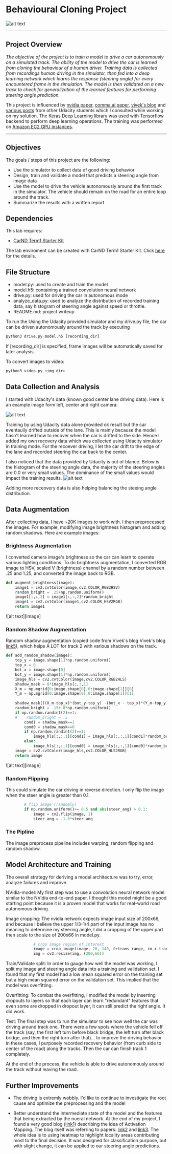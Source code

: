 # Behavioural Cloning Project
![alt text][image0]

---
## Project Overview

*The objective of the project is to train a model to drive a car autonomously on a simulated track. 
The ability of the model to drive the car is learned from cloning the behaviour of a human driver.
Training data is collected from recordings human driving in the simulator, then fed into a deep learning network which learns the response (steering angle) for every encountered frame in the simulation. The model is then validated on a new track to check for generalization of the learned features for performing steering angle prediction.*

This project is influenced by [nvidia paper](https://images.nvidia.com/content/tegra/automotive/images/2016/solutions/pdf/end-to-end-dl-using-px.pdf), [comma.ai paper](https://arxiv.org/pdf/1608.01230v1.pdf), [vivek's blog](https://chatbotslife.com/using-augmentation-to-mimic-human-driving-496b569760a9#.5dpi87xzi) and [various posts](https://medium.com/self-driving-cars/6-different-end-to-end-neural-networks-f307fa2904a5#.yk2a9g6ui) from other Udacity students which I consulted while working on my solution. The [Keras Deep Learning library](https://keras.io/) was used with [Tensorflow](https://www.tensorflow.org/) backend to perform deep learning operations. The training was performed on [Amazon EC2 GPU instances](https://aws.amazon.com/ec2/Elastic-GPUs/).

[//]: # (Image References)
[image0]: ./media/run1.gif
[image1]: ./media/example_images.png
[image2]: ./media/histogram_udacity_labels.png
[image3]: ./media/Brightness_augmentation.png
[image4]: ./media/flipping.png
[image5]: ./media/histogram_udacity_labels.png
[image6]: ./media/histogram_udacity_labels.png

[Advanced Lane Lines]: https://github.com/jinchenglee/CarND-Advanced-Lane-Lines 

[link1]: https://jacobgil.github.io/deeplearning/vehicle-steering-angle-visualizations "Blog: Vehicle steering angle visualization"
[link2]: https://arxiv.org/pdf/1512.04150.pdf "Paper: Learning Deep Features for Discriminative Localization"
[link3]: https://arxiv.org/pdf/1610.02391v1.pdf "Paper: Grad-CAM. Visual Explanations from Deep Networks via Gradient-based Localization"
[link4]: https://blog.keras.io/building-powerful-image-classification-models-using-very-little-data.html
[link5]: https://chatbotslife.com/using-augmentation-to-mimic-human-driving-496b569760a9#.2d9nkoc46 "Vivek's blog on image augmentation"


---
## Objectives
The goals / steps of this project are the following:
* Use the simulator to collect data of good driving behavior 
* Design, train and validate a model that predicts a steering angle from image data
* Use the model to drive the vehicle autonomously around the first track in the simulator. The vehicle should remain on the road for an entire loop around the track.
* Summarize the results with a written report

## Dependencies
This lab requires:

* [CarND Term1 Starter Kit](https://github.com/udacity/CarND-Term1-Starter-Kit)

The lab enviroment can be created with CarND Term1 Starter Kit. Click [here](https://github.com/udacity/CarND-Term1-Starter-Kit/blob/master/README.md) for the details.

## File Structure
* model.py: used to create and train the model
* model.h5: containing a trained convolution neural network 
* drive.py: used for driving the car in autonomous mode
* analyze_data.py: used to analyze the distribution of recorded training data, say histogram of steering angle against speed or throttle.
* README.md: project writeup

To run the Using the Udacity provided simulator and my drive.py file, the car can be driven autonomously around the track by executing 
```python
python3 drive.py model.h5 [recording_dir]
```

If [recording_dir] is specified, frame images will be automatically saved for later analysis.

To convert images to video:
```python
python3 video.py <img_dir>
```

## Data Collection and Analysis

I started with Udacity's data (known good center lane driving data). Here is an example image form left, center and right camera:

![alt text][image1]

Training by using Udacity data alone provided ok result but the car eventaully drifted outside of the lane. This is mainly because the model hasn't learned how to recover when the car is drifted to the side. Hence I added my own recovery data which was collected using Udacity simulator in training mode. For the recoever driving, I let the car drift to the edge of the lane and recorded steering the car back to the center. 

I also noticed that the data provided by Udacity is out of blance. Below is the histogram of the steering angle data, the majority of the steering angles are 0.0 or very small values. The dominance of the small values would impact the training results. 
![alt text][image1]

Adding more receovery data is also helping balancing the steeing angle distribution. 

## Data Augmentation
After collecting data, I have ~20K images to work with. I then preprocessed the images. For example, modifying image brightness histogram and adding random shadows. Here are example images: 

### Brightness Augmentation
I converted camera image's brightness so the car can learn to operate various lighting conditions. To do brightness augmentation, I converted RGB image to HSV, scaled V (brightness) channel by a random number between .25 and 1.25, and converted the image back to RGB.

```python
def augment_brightness(image):
    image1 = cv2.cvtColor(image,cv2.COLOR_RGB2HSV)
    random_bright = .25+np.random.uniform()
    image1[:,:,2] = image1[:,:,2]*random_bright
    image1 = cv2.cvtColor(image1,cv2.COLOR_HSV2RGB)
    return image1
```
![alt text][image]

### Random Shadow Augmentation
Random shadow augmentation (copied code from Vivek's blog Vivek's blog  [link5]), which helps A LOT for track 2 with various shadows on the track.

```python
def add_random_shadow(image):
    top_y = image.shape[1]*np.random.uniform()
    top_x = 0
    bot_x = image.shape[0]
    bot_y = image.shape[1]*np.random.uniform()
    image_hls = cv2.cvtColor(image,cv2.COLOR_RGB2HLS)
    shadow_mask = 0*image_hls[:,:,1]
    X_m = np.mgrid[0:image.shape[0],0:image.shape[1]][0]
    Y_m = np.mgrid[0:image.shape[0],0:image.shape[1]][1]
    
    shadow_mask[((X_m-top_x)*(bot_y-top_y) -(bot_x - top_x)*(Y_m-top_y) >=0)]=1
    random_bright = .15+.8*np.random.uniform()
    if np.random.randint(2)==1:
    #    random_bright = .5
        cond1 = shadow_mask==1
        cond0 = shadow_mask==0
        if np.random.randint(2)==1:
            image_hls[:,:,1][cond1] = image_hls[:,:,1][cond1]*random_bright
        else:
            image_hls[:,:,1][cond0] = image_hls[:,:,1][cond0]*random_bright    
    image = cv2.cvtColor(image_hls,cv2.COLOR_HLS2RGB)
    return image 
```
![alt text][image]

### Random Flipping
This could simulate the car driving in reverse direction. I only flip the image when the steer angle is greater than 0.1. 

```python
        # flip image (randomly)
        if np.random.uniform()>= 0.5 and abs(steer_ang) > 0.1:
            image = cv2.flip(image, 1)
            steer_ang = -1.0*steer_ang
```

### The Pipline

The image preprocess pipeline includes warping, random flipping and random shadow.

## Model Architecture and Training
The overall strategy for deriving a model architecture was to try, error, analyze failures and improve. 

NVidia-model: My first step was to use a convolution neural network model similar to the NVidia end-to-end paper. I thought this model might be a good starting point because it is a proven model that works for real-world road autonomous driving. 

Image cropping: The nvidia network expects image input size of 200x66, and because I believe the upper 1/3-1/4 part of the input image has no meaning to determine my steering angle, I did a cropping of the upper part then scale to the size of 200x66 in model.py. 
``` python
            # crop image region of interest
            image = crop_image(image, 20, 140, 0+trans_range, im_x-trans_range)
            img = cv2.resize(img, (200,66))
```
Train/Validate split: In order to gauge how well the model was working, I split my image and steering angle data into a training and validation set. I found that my first model had a low mean squared error on the training set but a high mean squared error on the validation set. This implied that the model was overfitting. 

Overfitting: To combat the overfitting, I modified the model by inserting dropouts to layers so that each layer can learn "redundant" features that even some are dropped in dropout layer, it can still predict the right angle. It did work. 

Test: The final step was to run the simulator to see how well the car was driving around track one. There were a few spots where the vehicle fell off the track (say, the first left turn before black bridge, the left turn after black bridge, and then the right turn after that)... to improve the driving behavior in these cases, I purposely recorded recovery behavior (from curb side to center of the road) along the tracks. Then the car can finish track 1 completely. 

At the end of the process, the vehicle is able to drive autonomously around the track without leaving the road.

## Further Improvements
- The driving is extremly wobbly. I'd like to continue to investigate the root cause and optimize the preprocessing and the model

- Better understand the intermediate state of the model and the features that being extracted by the nueral network. At the end of my project, I found a very good blog ([link1]) describing the idea of Activation Mapping. The blog itself was referring to papers: [link2] and [link3]. The whole idea is to using heatmap to highlight locality areas contributing most to the final decision. It was designed for classification purpose, but with slight change, it can be applied to our steering angle predictions. 
